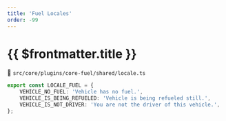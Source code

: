 ```yaml
---
title: 'Fuel Locales'
order: -99
---
```


# {{ $frontmatter.title }}

📁 `src/core/plugins/core-fuel/shared/locale.ts`

```typescript
export const LOCALE_FUEL = {
    VEHICLE_NO_FUEL: 'Vehicle has no fuel.',
    VEHICLE_IS_BEING_REFUELED: 'Vehicle is being refueled still.',
    VEHICLE_IS_NOT_DRIVER: 'You are not the driver of this vehicle.',
};

```
